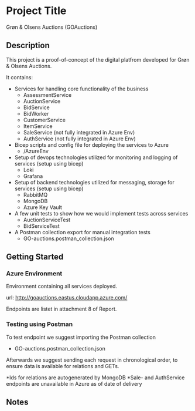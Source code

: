 # Project Title

Grøn & Olsens Auctions (GOAuctions)

## Description

This project is a proof-of-concept of the digital platfrom developed for Grøn & Olsens Auctions.

It contains: 
- Services for handling core functionality of the business
    - AssessmentService
    - AuctionService
    - BidService
    - BidWorker
    - CustomerService
    - ItemService
    - SaleService (not fully integrated in Azure Env)
    - AuthService (not fully integrated in Azure Env)
- Bicep scripts and config file for deploying the services to Azure
    - /AzureEnv
- Setup of devops technologies utilized for monitoring and logging of services (setup using bicep)
    - Loki
    - Grafana
- Setup of backend technologies utilized for messaging, storage for services (setup using bicep)
    - RabbitMQ
    - MongoDB
    - Azure Key Vault
- A few unit tests to show how we would implement tests across services
    - AuctionServiceTest
    - BidServiceTest
- A Postman collection export for manual integration tests
    - GO-auctions.postman_collection.json

## Getting Started

### Azure Environment

Environment containing all services deployed.

url: http://goauctions.eastus.cloudapp.azure.com/

Endpoints are listet in attachment 8 of Report.

### Testing using Postman

To test endpoint we suggest importing the Postman collection
- GO-auctions.postman_collection.json

Afterwards we suggest sending each request in chronological order, to ensure data is available for relations and GETs.

*Ids for relations are autogenerated by MongoDB
*Sale- and AuthService endpoints are unavailable in Azure as of date of delivery

## Notes

